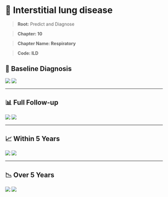 # 🧬 Interstitial lung disease
    
> **Root:** Predict and Diagnose

> **Chapter: 10**

> **Chapter Name: Respiratory**

> **Code: ILD**

## 🧪 Baseline Diagnosis

<img src="/Predict/Figures/Baseline/IMP/ILD.png" />

<CsvTableIMP src="/Predict_Data/Baseline/IMP/IMP_ILD.csv" label="🔍 View full results" />

<img src="/Predict/Figures/Baseline/ROC/ILD.png" />

<CsvTableROC src="/Predict_Data/Baseline/EVA/ILD.csv" label="🔍 View full results" />

---

## 📊 Full Follow-up

<img src="/Predict/Figures/ALL/IMP/ILD.png" />

<CsvTableIMP src="/Predict_Data/ALL/IMP/IMP_ILD.csv" label="🔍 View full results" />

<img src="/Predict/Figures/ALL/ROC/ILD.png" />

<CsvTableROC src="/Predict_Data/ALL/EVA/ILD.csv" label="🔍 View full results" />

---

## 📈 Within 5 Years

<img src="/Predict/Figures/FYears/IMP/ILD.png" />

<CsvTableIMP src="/Predict_Data/FYears/IMP/IMP_ILD.csv" label="🔍 View full results" />

<img src="/Predict/Figures/FYears/ROC/ILD.png" />

<CsvTableROC src="/Predict_Data/FYears/EVA/ILD.csv" label="🔍 View full results" />

---

## 📉 Over 5 Years

<img src="/Predict/Figures/OverFYears/IMP/ILD.png" />

<CsvTableIMP src="/Predict_Data/OverFYears/IMP/IMP_ILD.csv" label="🔍 View full results" />

<img src="/Predict/Figures/OverFYears/ROC/ILD.png" />

<CsvTableROC src="/Predict_Data/OverFYears/EVA/ILD.csv" label="🔍 View full results" />
